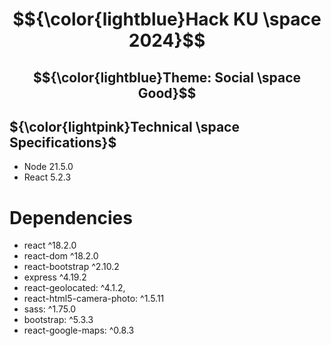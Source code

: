 # $${\color{lightblue}Hack KU \space 2024}$$  
## $${\color{lightblue}Theme: Social \space Good}$$ 



## ${\color{lightpink}Technical \space Specifications}$  
* Node 21.5.0
* React 5.2.3

# Dependencies
* react ^18.2.0
* react-dom ^18.2.0
* react-bootstrap ^2.10.2
* express ^4.19.2
* react-geolocated: ^4.1.2,
* react-html5-camera-photo: ^1.5.11
* sass: ^1.75.0
* bootstrap: ^5.3.3
* react-google-maps: ^0.8.3
